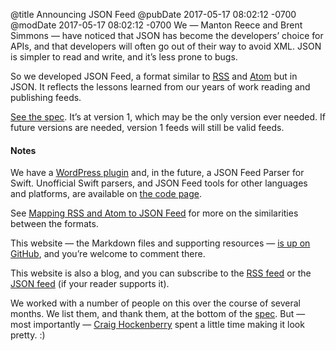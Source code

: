 @title Announcing JSON Feed
@pubDate 2017-05-17 08:02:12 -0700
@modDate 2017-05-17 08:02:12 -0700
We — Manton Reece and Brent Simmons — have noticed that JSON has become the developers’ choice for APIs, and that developers will often go out of their way to avoid XML. JSON is simpler to read and write, and it’s less prone to bugs.

So we developed JSON Feed, a format similar to [RSS](http://cyber.harvard.edu/rss/rss.html) and [Atom](https://tools.ietf.org/html/rfc4287) but in JSON. It reflects the lessons learned from our years of work reading and publishing feeds.

[See the spec](https://jsonfeed.org/version/1). It’s at version 1, which may be the only version ever needed. If future versions are needed, version 1 feeds will still be valid feeds.

#### Notes

We have a [WordPress plugin](https://github.com/manton/jsonfeed-wp) and, in the future, a JSON Feed Parser for Swift. Unofficial Swift parsers, and JSON Feed tools for other languages and platforms, are available on [the code page](https://jsonfeed.org/code).

See [Mapping RSS and Atom to JSON Feed](https://jsonfeed.org/mappingrssandatom) for more on the similarities between the formats.

This website — the Markdown files and supporting resources — [is up on GitHub](https://github.com/brentsimmons/JSONFeed), and you’re welcome to comment there.

This website is also a blog, and you can subscribe to the [RSS feed](https://jsonfeed.org/xml/rss.xml) or the [JSON feed](https://jsonfeed.org/feed.json) (if your reader supports it).

We worked with a number of people on this over the course of several months. We list them, and thank them, at the bottom of the [spec](https://jsonfeed.org/version/1). But — most importantly — [Craig Hockenberry](http://furbo.org/) spent a little time making it look pretty. :)
